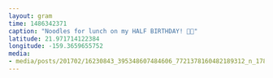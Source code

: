 ```yaml
---
layout: gram
time: 1486342371
caption: "Noodles for lunch on my HALF BIRTHDAY! 🍜🍰"
latitude: 21.971714122384
longitude: -159.3659655752
media:
- media/posts/201702/16230843_395348607484606_7721378160482189312_n_17870937391038874.jpg
---
```

